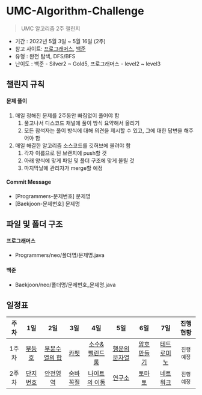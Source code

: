 # UMC-Algorithm-Challenge

> UMC 알고리즘 2주 챌린지

- 기간 : 2022년 5월 3일 ~ 5월 16일 (2주)
- 참고 사이트: [프로그래머스](https://programmers.co.kr/learn/challenges), [백준](https://www.acmicpc.net/)
- 유형 : 완전 탐색, DFS/BFS
- 난이도 : 백준 - Silver2 ~ Gold5, 프로그래머스 - level2 ~ level3

## 챌린지 규칙

#### 문제 풀이

1. 매일 정해진 문제를 2주동안 빠짐없이 풀어야 함
    1. 풀고나서 디스코드 채널에 풀이 방식 요약해서 올리기
    2. 모든 참석자는 풀이 방식에 대해 의견을 제시할 수 있고, 그에 대한 답변을 해주어야 함
2. 매일 해결한 알고리즘 소스코드를 깃허브에 올려야 함
    1. 각자 이름으로 된 브랜치에 push할 것
    2. 아래 양식에 맞게 파일 및 폴더 구조에 맞게 올릴 것
    3. 마지막날에 관리자가 merge할 예정

#### Commit Message
- [Programmers-문제번호] 문제명
- [Baekjoon-문제번호] 문제명

## 파일 및 폴더 구조

#### 프로그래머스
- Programmers/neo/폴더명/문제명.java

#### 백준
- Baekjoon/neo/폴더명/문제번호_문제명.java

## 일정표

| **주차** | **1일**                                                   | **2일**                                                   | **3일**                                                   | **4일**                                                   | **5일**                                                   | **6일**                                                   | **7일**                                                   | **진행 현황** |
| :---------: | :--------------------: | :--------------------: | :--------------------: | :--------------------: | :--------------------: | :--------------------: | :--------------------: | :-------------: |
| 1주차      | [부등호](https://www.acmicpc.net/problem/2529) | [부분수열의 합](https://www.acmicpc.net/problem/1182) | [카펫](https://programmers.co.kr/learn/courses/30/lessons/42842) | [소수&팰린드롬](https://www.acmicpc.net/problem/1747) | [행운의 문자열](https://www.acmicpc.net/problem/1342) | [암호 만들기](https://www.acmicpc.net/problem/1759) | [테트로미노](https://www.acmicpc.net/problem/14500) |`진행 예정`| 
| 2주차      | [단지번호](https://www.acmicpc.net/problem/2667) | [안전영역](https://www.acmicpc.net/problem/2468) | [숨바꼭질](https://www.acmicpc.net/problem/1697) | [나이트의 이동](https://www.acmicpc.net/problem/7562) | [연구소](https://www.acmicpc.net/problem/14502) | [토마토](https://www.acmicpc.net/problem/7576) | [네트워크](https://programmers.co.kr/learn/courses/30/lessons/43162) | `진행 예정`   |            
